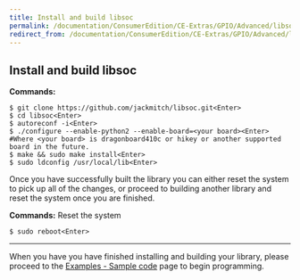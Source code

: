 ```yaml
---
title: Install and build libsoc
permalink: /documentation/ConsumerEdition/CE-Extras/GPIO/Advanced/libsoc-install/
redirect_from: /documentation/ConsumerEdition/CE-Extras/GPIO/Advanced/libsoc-install/README.md/
---
```

## Install and build libsoc

**Commands:**

```shell
$ git clone https://github.com/jackmitch/libsoc.git<Enter>
$ cd libsoc<Enter>
$ autoreconf -i<Enter>
$ ./configure --enable-python2 --enable-board=<your board><Enter>
#Where <your board> is dragonboard410c or hikey or another supported board in the future.
$ make && sudo make install<Enter>
$ sudo ldconfig /usr/local/lib<Enter>
```

Once you have successfully built the library you can either reset the system to pick up all of the changes, or proceed to building another library and reset the system once you are finished.

**Commands:** Reset the system

```shell
$ sudo reboot<Enter>
```

***

When you have you have finished installing and building your library, please proceed to the [Examples - Sample code](../../Examples/README.md) page to begin programming.
